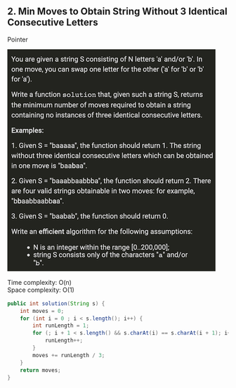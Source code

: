 ## 2. Min Moves to Obtain String Without 3 Identical Consecutive Letters

Pointer

![](https://github.com/junj0619/CodeLab/blob/master/src/CS1802/_MS/OA/_img/002.%20Min%20Moves%20to%20Obtain%20String%20Without%203%20Identical%20Consecutive%20Letters.png)

Time complexity: O(n)   
Space complexity: O(1)

```java
public int solution(String s) {
    int moves = 0;
    for (int i = 0 ; i < s.length(); i++) {
        int runLength = 1;
        for (; i + 1 < s.length() && s.charAt(i) == s.charAt(i + 1); i++) {
            runLength++;
        }
        moves += runLength / 3;
    }
    return moves;
}
```
